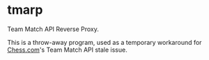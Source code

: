 # tmarp

Team Match API Reverse Proxy.

This is a throw-away program, used as a temporary workaround for
[Chess.com](http://chess.com)'s Team Match API stale issue.
